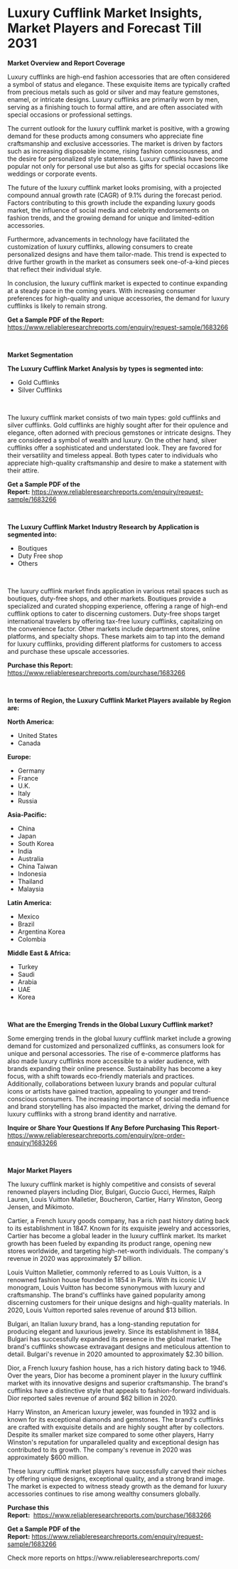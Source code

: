 <p><h1>Luxury Cufflink Market Insights, Market Players and Forecast Till 2031</h1></p><p><strong>Market Overview and Report Coverage</strong></p>
<p><p>Luxury cufflinks are high-end fashion accessories that are often considered a symbol of status and elegance. These exquisite items are typically crafted from precious metals such as gold or silver and may feature gemstones, enamel, or intricate designs. Luxury cufflinks are primarily worn by men, serving as a finishing touch to formal attire, and are often associated with special occasions or professional settings.</p><p>The current outlook for the luxury cufflink market is positive, with a growing demand for these products among consumers who appreciate fine craftsmanship and exclusive accessories. The market is driven by factors such as increasing disposable income, rising fashion consciousness, and the desire for personalized style statements. Luxury cufflinks have become popular not only for personal use but also as gifts for special occasions like weddings or corporate events.</p><p>The future of the luxury cufflink market looks promising, with a projected compound annual growth rate (CAGR) of 9.1% during the forecast period. Factors contributing to this growth include the expanding luxury goods market, the influence of social media and celebrity endorsements on fashion trends, and the growing demand for unique and limited-edition accessories.</p><p>Furthermore, advancements in technology have facilitated the customization of luxury cufflinks, allowing consumers to create personalized designs and have them tailor-made. This trend is expected to drive further growth in the market as consumers seek one-of-a-kind pieces that reflect their individual style.</p><p>In conclusion, the luxury cufflink market is expected to continue expanding at a steady pace in the coming years. With increasing consumer preferences for high-quality and unique accessories, the demand for luxury cufflinks is likely to remain strong.</p></p>
<p><strong>Get a Sample PDF of the Report:</strong> <a href="https://www.reliableresearchreports.com/enquiry/request-sample/1683266">https://www.reliableresearchreports.com/enquiry/request-sample/1683266</a></p>
<p>&nbsp;</p>
<p><strong>Market Segmentation</strong></p>
<p><strong>The Luxury Cufflink Market Analysis by types is segmented into:</strong></p>
<p><ul><li>Gold Cufflinks</li><li>Silver Cufflinks</li></ul></p>
<p>&nbsp;</p>
<p><p>The luxury cufflink market consists of two main types: gold cufflinks and silver cufflinks. Gold cufflinks are highly sought after for their opulence and elegance, often adorned with precious gemstones or intricate designs. They are considered a symbol of wealth and luxury. On the other hand, silver cufflinks offer a sophisticated and understated look. They are favored for their versatility and timeless appeal. Both types cater to individuals who appreciate high-quality craftsmanship and desire to make a statement with their attire.</p></p>
<p><strong>Get a Sample PDF of the Report:</strong>&nbsp;<a href="https://www.reliableresearchreports.com/enquiry/request-sample/1683266">https://www.reliableresearchreports.com/enquiry/request-sample/1683266</a></p>
<p>&nbsp;</p>
<p><strong>The Luxury Cufflink Market Industry Research by Application is segmented into:</strong></p>
<p><ul><li>Boutiques</li><li>Duty Free shop</li><li>Others</li></ul></p>
<p>&nbsp;</p>
<p><p>The luxury cufflink market finds application in various retail spaces such as boutiques, duty-free shops, and other markets. Boutiques provide a specialized and curated shopping experience, offering a range of high-end cufflink options to cater to discerning customers. Duty-free shops target international travelers by offering tax-free luxury cufflinks, capitalizing on the convenience factor. Other markets include department stores, online platforms, and specialty shops. These markets aim to tap into the demand for luxury cufflinks, providing different platforms for customers to access and purchase these upscale accessories.</p></p>
<p><strong>Purchase this Report:</strong>&nbsp; <a href="https://www.reliableresearchreports.com/purchase/1683266">https://www.reliableresearchreports.com/purchase/1683266</a></p>
<p>&nbsp;</p>
<p><strong>In terms of Region, the Luxury Cufflink Market Players available by Region are:</strong></p>
<p>
    <p> <strong> North America: </strong>
        <ul>
            <li>United States</li>
            <li>Canada</li>
        </ul>
        </p> 
    <p> <strong> Europe: </strong>
        <ul>
            <li>Germany</li>
            <li>France</li>
            <li>U.K.</li>
            <li>Italy</li>
            <li>Russia</li>
        </ul>
        </p> 
    <p> <strong> Asia-Pacific: </strong>
        <ul>
            <li>China</li>
            <li>Japan</li>
            <li>South Korea</li>
            <li>India</li>
            <li>Australia</li>
            <li>China Taiwan</li>
            <li>Indonesia</li>
            <li>Thailand</li>
            <li>Malaysia</li>
        </ul>
        </p> 
    <p> <strong> Latin America: </strong>
        <ul>
            <li>Mexico</li>
            <li>Brazil</li>
            <li>Argentina Korea</li>
            <li>Colombia</li>
        </ul>
        </p> 
    <p> <strong> Middle East & Africa: </strong>
        <ul>
            <li>Turkey</li>
            <li>Saudi</li>
            <li>Arabia</li>
            <li>UAE</li>
            <li>Korea</li>
        </ul>
    </p>
    </p>
<p>&nbsp;</p>
<p><strong>What are the Emerging Trends in the Global Luxury Cufflink market?</strong></p>
<p><p>Some emerging trends in the global luxury cufflink market include a growing demand for customized and personalized cufflinks, as consumers look for unique and personal accessories. The rise of e-commerce platforms has also made luxury cufflinks more accessible to a wider audience, with brands expanding their online presence. Sustainability has become a key focus, with a shift towards eco-friendly materials and practices. Additionally, collaborations between luxury brands and popular cultural icons or artists have gained traction, appealing to younger and trend-conscious consumers. The increasing importance of social media influence and brand storytelling has also impacted the market, driving the demand for luxury cufflinks with a strong brand identity and narrative.</p></p>
<p><strong>Inquire or Share Your Questions If Any Before Purchasing This Report</strong>- <a href="https://www.reliableresearchreports.com/enquiry/pre-order-enquiry/1683266">https://www.reliableresearchreports.com/enquiry/pre-order-enquiry/1683266</a></p>
<p>&nbsp;</p>
<p><strong>Major Market Players</strong></p>
<p><p>The luxury cufflink market is highly competitive and consists of several renowned players including Dior, Bulgari, Guccio Gucci, Hermes, Ralph Lauren, Louis Vuitton Malletier, Boucheron, Cartier, Harry Winston, Georg Jensen, and Mikimoto.</p><p>Cartier, a French luxury goods company, has a rich past history dating back to its establishment in 1847. Known for its exquisite jewelry and accessories, Cartier has become a global leader in the luxury cufflink market. Its market growth has been fueled by expanding its product range, opening new stores worldwide, and targeting high-net-worth individuals. The company's revenue in 2020 was approximately $7 billion.</p><p>Louis Vuitton Malletier, commonly referred to as Louis Vuitton, is a renowned fashion house founded in 1854 in Paris. With its iconic LV monogram, Louis Vuitton has become synonymous with luxury and craftsmanship. The brand's cufflinks have gained popularity among discerning customers for their unique designs and high-quality materials. In 2020, Louis Vuitton reported sales revenue of around $13 billion.</p><p>Bulgari, an Italian luxury brand, has a long-standing reputation for producing elegant and luxurious jewelry. Since its establishment in 1884, Bulgari has successfully expanded its presence in the global market. The brand's cufflinks showcase extravagant designs and meticulous attention to detail. Bulgari's revenue in 2020 amounted to approximately $2.30 billion.</p><p>Dior, a French luxury fashion house, has a rich history dating back to 1946. Over the years, Dior has become a prominent player in the luxury cufflink market with its innovative designs and superior craftsmanship. The brand's cufflinks have a distinctive style that appeals to fashion-forward individuals. Dior reported sales revenue of around $62 billion in 2020.</p><p>Harry Winston, an American luxury jeweler, was founded in 1932 and is known for its exceptional diamonds and gemstones. The brand's cufflinks are crafted with exquisite details and are highly sought after by collectors. Despite its smaller market size compared to some other players, Harry Winston's reputation for unparalleled quality and exceptional design has contributed to its growth. The company's revenue in 2020 was approximately $600 million.</p><p>These luxury cufflink market players have successfully carved their niches by offering unique designs, exceptional quality, and a strong brand image. The market is expected to witness steady growth as the demand for luxury accessories continues to rise among wealthy consumers globally.</p></p>
<p><strong>Purchase this Report:</strong>&nbsp;&nbsp;<a href="https://www.reliableresearchreports.com/purchase/1683266">https://www.reliableresearchreports.com/purchase/1683266</a></p>
<p></p>
<p><strong>Get a Sample PDF of the Report:</strong>&nbsp;<a href="https://www.reliableresearchreports.com/enquiry/request-sample/1683266">https://www.reliableresearchreports.com/enquiry/request-sample/1683266</a></p>
<p>Check more reports on https://www.reliableresearchreports.com/</p>
